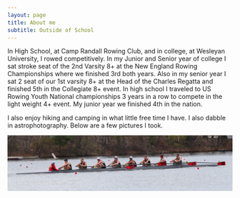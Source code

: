 ```yaml
---
layout: page
title: About me
subtitle: Outside of School
---
```


In High School, at Camp Randall Rowing Club, and in college, at Wesleyan University, I rowed competitively. In my Junior and Senior year of college I sat stroke seat of the 2nd Varsity 8+ at the New England Rowing Championships where we finished 3rd both years. Also in my senior year I sat 2 seat of our 1st varsity 8+ at the Head of the Charles Regatta and finished 5th in the Collegiate 8+ event. In high school I traveled to US Rowing Youth National championships 3 years in a row to compete in the light weight 4+ event. My junior year we finished 4th in the nation. 

I also enjoy hiking and camping in what little free time I have. I also dabble in astrophotography. Below are a few pictures I took.

![New England Rowing Championships 2014](../img/NERC.jpg)
